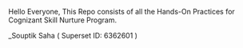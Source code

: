 Hello Everyone, This Repo consists of all the Hands-On Practices for Cognizant Skill Nurture Program. 

_Souptik Saha ( Superset ID: 6362601 )
